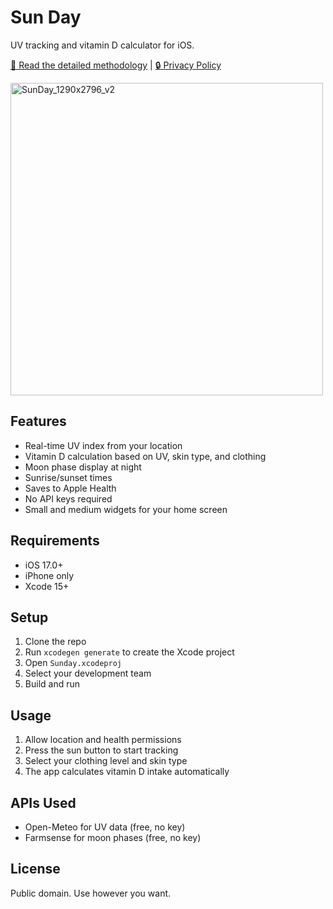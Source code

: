 # Sun Day

UV tracking and vitamin D calculator for iOS.

[📖 Read the detailed methodology](METHODOLOGY.md) | [🔒 Privacy Policy](PRIVACY.md)

<img height="500" alt="SunDay_1290x2796_v2" src="https://github.com/user-attachments/assets/b712cc98-1cc5-4e6f-8297-cabf8f801013" />

## Features

- Real-time UV index from your location
- Vitamin D calculation based on UV, skin type, and clothing
- Moon phase display at night
- Sunrise/sunset times
- Saves to Apple Health
- No API keys required
- Small and medium widgets for your home screen

## Requirements

- iOS 17.0+
- iPhone only
- Xcode 15+

## Setup

1. Clone the repo
2. Run `xcodegen generate` to create the Xcode project
3. Open `Sunday.xcodeproj`
4. Select your development team
5. Build and run

## Usage

1. Allow location and health permissions
2. Press the sun button to start tracking
3. Select your clothing level and skin type
4. The app calculates vitamin D intake automatically

## APIs Used

- Open-Meteo for UV data (free, no key)
- Farmsense for moon phases (free, no key)

## License

Public domain. Use however you want.
